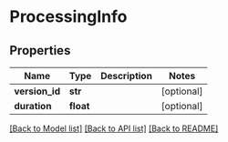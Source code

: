 # ProcessingInfo

## Properties
Name | Type | Description | Notes
------------ | ------------- | ------------- | -------------
**version_id** | **str** |  | [optional] 
**duration** | **float** |  | [optional] 

[[Back to Model list]](../README.md#documentation-for-models) [[Back to API list]](../README.md#documentation-for-api-endpoints) [[Back to README]](../README.md)


